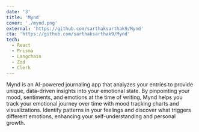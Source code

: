 ```yaml
---
date: '3'
title: 'Mynd'
cover: './mynd.png'
external: 'https://github.com/sarthaksarthak9/Mynd'
cta: 'https://github.com/sarthaksarthak9/Mynd'
tech:
  - React
  - Prisma
  - Langchain
  - Zod
  - Clerk
---
```


Mynd is an AI-powered journaling app that analyzes your entries to provide unique, data-driven insights into your emotional state. By pinpointing your mood, sentiments, and emotions at the time of writing, Mynd helps you track your emotional journey over time with mood tracking charts and visualizations. Identify patterns in your feelings and discover what triggers different emotions, enhancing your self-understanding and personal growth.
